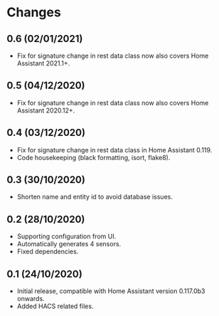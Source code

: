 # Changes

## 0.6 (02/01/2021)
* Fix for signature change in rest data class now also covers Home Assistant 2021.1+.

## 0.5 (04/12/2020)
* Fix for signature change in rest data class now also covers Home Assistant 2020.12+.

## 0.4 (03/12/2020)
* Fix for signature change in rest data class in Home Assistant 0.119.
* Code housekeeping (black formatting, isort, flake8).

## 0.3 (30/10/2020)
* Shorten name and entity id to avoid database issues.

## 0.2 (28/10/2020)
* Supporting configuration from UI.
* Automatically generates 4 sensors.
* Fixed dependencies.

## 0.1 (24/10/2020)
* Initial release, compatible with Home Assistant version 0.117.0b3 onwards.
* Added HACS related files.
